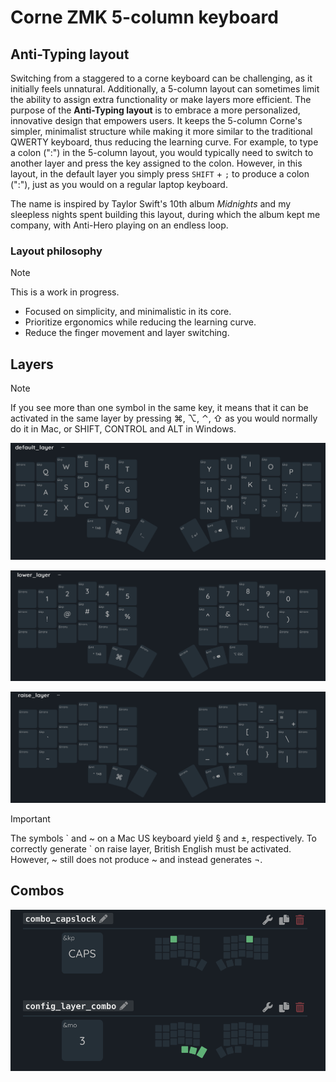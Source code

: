 # Corne ZMK 5-column keyboard
## Anti-Typing layout

Switching from a staggered to a corne keyboard can be challenging, as it initially feels unnatural. Additionally, a 5-column layout can sometimes limit the ability to assign extra functionality or make layers more efficient. The purpose of the **Anti-Typing layout** is to embrace a more personalized, innovative design that empowers users. It keeps the 5-column Corne's simpler, minimalist structure while making it more similar to the traditional QWERTY keyboard, thus reducing the learning curve. For example, to type a colon (":") in the 5-column layout, you would typically need to switch to another layer and press the key assigned to the colon. However, in this layout, in the default layer you simply press `SHIFT` + `;` to produce a colon (":"), just as you would on a regular laptop keyboard.

The name is inspired by Taylor Swift's 10th album *Midnights* and my sleepless nights spent building this layout, during which the album kept me company, with Anti-Hero playing on an endless loop.

### Layout philosophy
> [!NOTE]
> This is a work in progress.

- Focused on simplicity, and minimalistic in its core.
- Prioritize ergonomics while reducing the learning curve.
- Reduce the finger movement and layer switching.

## Layers
> [!NOTE] 
> If you see more than one symbol in the same key, it means that it can be activated in the same layer by pressing ⌘, ⌥, ⌃, ⇧ as you would normally do it in Mac, or SHIFT, CONTROL and ALT in Windows.

![Default layer](images/default_layer.png)

![Lower layer](images/lower_layer.png)

![Raise layer](images/raise_layer.png)

> [!IMPORTANT]  
> The symbols \` and ~ on a Mac US keyboard yield § and ±, respectively. To correctly generate ` on raise layer, British English must be activated. However, ~ still does not produce ~ and instead generates ¬.

## Combos
![Combos](images/combos.png)